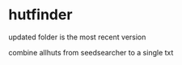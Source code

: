 # hutfinder

updated folder is the most recent version

combine allhuts from seedsearcher to a single txt
